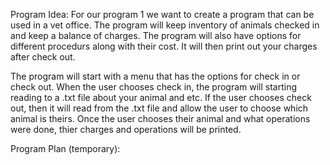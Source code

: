 Program Idea: For our program 1 we want to create a program that can be used in a vet office. The program will keep inventory of animals checked in and keep a balance of charges. The program will also have options for different procedurs along with their cost. It will then print out your charges after check out. 

The program will start with a menu that has the options for check in or check out. When the user chooses check in, the program will starting reading to a .txt file about your animal and etc. If the user chooses check out, then it will read from the .txt file and allow the user to choose which animal is theirs. Once the user chooses their animal and what operations were done, thier charges and operations will be printed.

Program Plan (temporary):